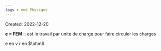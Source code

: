 ```yaml
---
tags : mod Physique
---
```

Created: 2022-12-20

**e = FEM** :: est le travail par unite de charge pour faire circuler les charges
<!--SR:!2023-01-13,1,230-->
e en v
r en $\ohm$ 